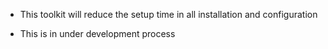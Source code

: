 * This toolkit will reduce the setup time in all installation and configuration 

* This is in under development process
